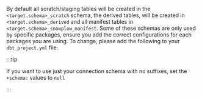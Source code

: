 By default all scratch/staging tables will be created in the `<target.schema>_scratch` schema, the derived tables, will be created in `<target.schema>_derived` and all manifest tables in `<target.schema>_snowplow_manifest`. Some of these schemas are only used by specific packages, ensure you add the correct configurations for each packages you are using. To change, please add the following to your `dbt_project.yml` file:

:::tip

If you want to use just your connection schema with no suffixes, set the `+schema:` values to `null`

:::
